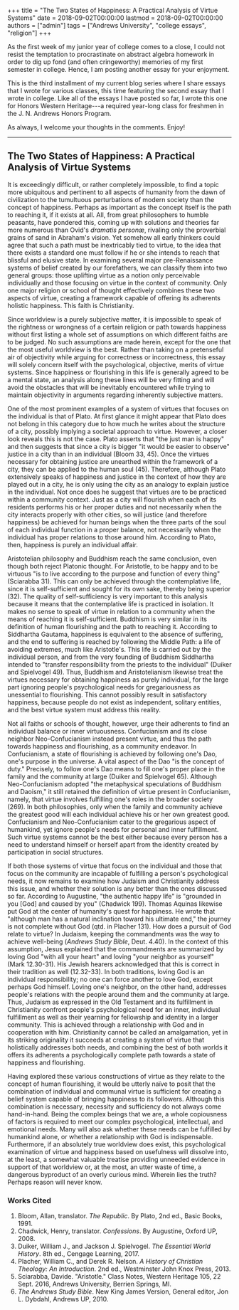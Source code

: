 +++
title = "The Two States of Happiness: A Practical Analysis of Virtue Systems"
date = 2018-09-02T00:00:00
lastmod = 2018-09-02T00:00:00
authors = ["admin"]
tags = ["Andrews University", "college essays", "religion"]
+++

As the first week of my junior year of college comes to a close, I could not resist the temptation to procrastinate on abstract algebra homework in order to dig up fond (and often cringeworthy) memories of my first semester in college. Hence, I am posting another essay for your enjoyment.

This is the third installment of my current blog series where I share essays that I wrote for various classes, this time featuring the second essay that I wrote in college. Like all of the essays I have posted so far, I wrote this one for Honors Western Heritage---a required year-long class for freshmen in the J. N. Andrews Honors Program.

As always, I welcome your thoughts in the comments. Enjoy!

---

## The Two States of Happiness: A Practical Analysis of Virtue Systems

It is exceedingly difficult, or rather completely impossible, to find a topic more ubiquitous and pertinent to all aspects of humanity from the dawn of civilization to the tumultuous perturbations of modern society than the concept of happiness. Perhaps as important as the concept itself is the path to reaching it, if it exists at all. All, from great philosophers to humble peasants, have pondered this, coming up with solutions and theories far more numerous than Ovid's _dramatis personæ_, rivaling only the proverbial grains of sand in Abraham's vision. Yet somehow all early thinkers could agree that such a path must be inextricably tied to virtue, to the idea that there exists a standard one must follow if he or she intends to reach that blissful and elusive state. In examining several major pre-Renaissance systems of belief created by our forefathers, we can classify them into two general groups: those uplifting virtue as a notion only perceivable individually and those focusing on virtue in the context of community. Only one major religion or school of thought effectively combines these two aspects of virtue, creating a framework capable of offering its adherents holistic happiness. This faith is Christianity.

Since worldview is a purely subjective matter, it is impossible to speak of the rightness or wrongness of a certain religion or path towards happiness without first listing a whole set of assumptions on which different faiths are to be judged. No such assumptions are made herein, except for the one that the most useful worldview is the best. Rather than taking on a pretenseful air of objectivity while arguing for correctness or incorrectness, this essay will solely concern itself with the psychological, objective, merits of virtue systems. Since happiness or flourishing in this life is generally agreed to be a mental state, an analysis along these lines will be very fitting and will avoid the obstacles that will be inevitably encountered while trying to maintain objectivity in arguments regarding inherently subjective matters.

One of the most prominent examples of a system of virtues that focuses on the individual is that of Plato. At first glance it might appear that Plato does not belong in this category due to how much he writes about the structure of a city, possibly implying a societal approach to virtue. However, a closer look reveals this is not the case. Plato asserts that "the just man is happy" and then suggests that since a city is bigger "it would be easier to observe" justice in a city than in an individual (Bloom 33, 45). Once the virtues necessary for obtaining justice are unearthed within the framework of a city, they can be applied to the human soul (45). Therefore, although Plato extensively speaks of happiness and justice in the context of how they are played out in a city, he is only using the city as an analogy to explain justice in the individual. Not once does he suggest that virtues are to be practiced within a community context. Just as a city will flourish when each of its residents performs his or her proper duties and not necessarily when the city interacts properly with other cities, so will justice (and therefore happiness) be achieved for human beings when the three parts of the soul of each individual function in a proper balance, not necessarily when the individual has proper relations to those around him. According to Plato, then, happiness is purely an individual affair.

Aristotelian philosophy and Buddhism reach the same conclusion, even though both reject Platonic thought. For Aristotle, to be happy and to be virtuous "is to live according to the purpose and function of every thing" (Sciarabba 31). This can only be achieved through the contemplative life, since it is self-sufficient and sought for its own sake, thereby being superior (32). The quality of self-sufficiency is very important to this analysis because it means that the contemplative life is practiced in isolation. It makes no sense to speak of virtue in relation to a community when the means of reaching it is self-sufficient. Buddhism is very similar in its definition of human flourishing and the path to reaching it. According to Siddhartha Gautama, happiness is equivalent to the absence of suffering, and the end to suffering is reached by following the Middle Path: a life of avoiding extremes, much like Aristotle's. This life is carried out by the individual person, and from the very founding of Buddhism Siddhartha intended to "transfer responsibility from the priests to the individual" (Duiker and Spielvogel 49). Thus, Buddhism and Aristotelianism likewise treat the virtues necessary for obtaining happiness as purely individual, for the large part ignoring people's psychological needs for gregariousness as unessential to flourishing. This cannot possibly result in satisfactory happiness, because people do not exist as independent, solitary entities, and the best virtue system must address this reality.

Not all faiths or schools of thought, however, urge their adherents to find an individual balance or inner virtuousness. Confucianism and its close neighbor Neo-Confucianism instead present virtue, and thus the path towards happiness and flourishing, as a community endeavor. In Confucianism, a state of flourishing is achieved by following one's Dao, one's purpose in the universe. A vital aspect of the Dao "is the concept of duty." Precisely, to follow one's Dao means to fill one's proper place in the family and the community at large (Duiker and Spielvogel 65). Although Neo-Confucianism adopted "the metaphysical speculations of Buddhism and Daoism," it still retained the definition of virtue present in Confucianism, namely, that virtue involves fulfilling one's roles in the broader society (269). In both philosophies, only when the family and community achieve the greatest good will each individual achieve his or her own greatest good. Confucianism and Neo-Confucianism cater to the gregarious aspect of humankind, yet ignore people's needs for personal and inner fulfillment. Such virtue systems cannot be the best either because every person has a need to understand himself or herself apart from the identity created by participation in social structures.

If both those systems of virtue that focus on the individual and those that focus on the community are incapable of fulfilling a person's psychological needs, it now remains to examine how Judaism and Christianity address this issue, and whether their solution is any better than the ones discussed so far. According to Augustine, "the authentic happy life" is "grounded in you [God] and caused by you" (Chadwick 199). Thomas Aquinas likewise put God at the center of humanity's quest for happiness. He wrote that "although man has a natural inclination toward his ultimate end," the journey is not complete without God (qtd. in Placher 131). How does a pursuit of God relate to virtue? In Judaism, keeping the commandments was the way to achieve well-being (_Andrews Study Bible_, Deut. 4.40). In the context of this assumption, Jesus explained that the commandments are summarized by loving God "with all your heart" and loving "your neighbor as yourself" (Mark 12.30-31). His Jewish hearers acknowledged that this is correct in their tradition as well (12.32-33). In both traditions, loving God is an individual responsibility; no one can force another to love God, except perhaps God himself. Loving one's neighbor, on the other hand, addresses people's relations with the people around them and the community at large. Thus, Judaism as expressed in the Old Testament and its fulfillment in Christianity confront people's psychological need for an inner, individual fulfillment as well as their yearning for fellowship and identity in a larger community. This is achieved through a relationship with God and in cooperation with him. Christianity cannot be called an amalgamation, yet in its striking originality it succeeds at creating a system of virtue that holistically addresses both needs, and combining the best of both worlds it offers its adherents a psychologically complete path towards a state of happiness and flourishing.

Having explored these various constructions of virtue as they relate to the concept of human flourishing, it would be utterly naïve to posit that the combination of individual and communal virtue is sufficient for creating a belief system capable of bringing happiness to its followers. Although this combination is necessary, necessity and sufficiency do not always come hand-in-hand. Being the complex beings that we are, a whole copiousness of factors is required to meet our complex psychological, intellectual, and emotional needs. Many will also ask whether these needs can be fulfilled by humankind alone, or whether a relationship with God is indispensable. Furthermore, if an absolutely true worldview does exist, this psychological examination of virtue and happiness based on usefulness will dissolve into, at the least, a somewhat valuable treatise providing unneeded evidence in support of that worldview or, at the most, an utter waste of time, a dangerous byproduct of an overly curious mind. Wherein lies the truth? Perhaps reason will never know.

### Works Cited

1. Bloom, Allan, translator. _The Republic_. By Plato, 2nd ed., Basic Books, 1991.
2. Chadwick, Henry, translator. _Confessions_. By Augustine, Oxford UP, 2008.
3. Duiker, William J., and Jackson J. Spielvogel. _The Essential World History_. 8th ed., Cengage Learning, 2017.
4. Placher, William C., and Derek R. Nelson. _A History of Christian Theology: An Introduction_. 2nd ed., Westminster John Knox Press, 2013.
5. Sciarabba, Davide. "Aristotle." Class Notes, Western Heritage 105, 22 Sept. 2016, Andrews University, Berrien Springs, MI.
6. _The Andrews Study Bible_. New King James Version, General editor, Jon L. Dybdahl, Andrews UP, 2010.
